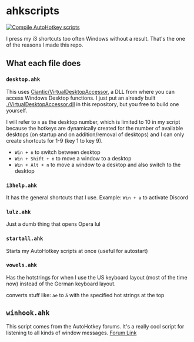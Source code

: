# ahkscripts

[![Compile AutoHotkey scripts](https://github.com/TheCrether/ahkscripts/actions/workflows/action.yml/badge.svg)](https://github.com/TheCrether/ahkscripts/actions/workflows/action.yml)

I press my i3 shortcuts too often Windows without a result. That's the one of the reasons I made this repo.

## What each file does

### `desktop.ahk`

This uses [Ciantic/VirtualDesktopAccessor][1], a DLL from where you can access Windows Desktop functions. I just put an already built [./VirtualDesktopAccessor.dll](./VirtualDesktopAccessor.dll) in this repository, but you free to build one yourself.

I will refer to `n` as the desktop number, which is limited to 10 in my script because the hotkeys are dynamically created for the number of available desktops (on startup and on addition/removal of desktops) and I can only create shortcuts for 1-9 (key 1 to key 9).

- `Win + n` to switch between desktop
- `Win + Shift + n` to move a window to a desktop
- `Win + Alt + n` to move a window to a desktop and also switch to the desktop

### `i3help.ahk`

It has the general shortcuts that I use. Example: `Win + a` to activate Discord

### `lulz.ahk`

Just a dumb thing that opens Opera lul

### `startall.ahk`

Starts my AutoHotkey scripts at once (useful for autostart)

### `vowels.ahk`

Has the hotstrings for when I use the US keyboard layout (most of the time now) instead of the German keyboard layout.

converts stuff like: `ae` to `ä` with the specified hot strings at the top

## `winhook.ahk`

This script comes from the AutoHotkey forums. It's a really cool script for listening to all kinds of window messages.
[Forum Link][2]

[1]: https://github.com/Ciantic/VirtualDesktopAccessor
[2]: https://www.autohotkey.com/boards/viewtopic.php?f=6&t=59149
